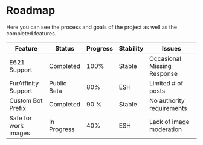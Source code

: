 # Roadmap

Here you can see the process and goals of the project as well as the completed features.

| Feature              | Status      | Progress | Stability | Issues                      |
|----------------------|-------------|----------|-----------|-----------------------------|
| E621 Support         | Completed   | 100%     | Stable    | Occasional Missing Response |
| FurAffinity Support    | Public Beta | 80%      | ESH       | Limited # of posts          |
| Custom Bot Prefix     | Completed   | 90 %     | Stable    | No authority requirements   |
| Safe for work images | In Progress | 40%      | ESH       | Lack of image moderation    |
